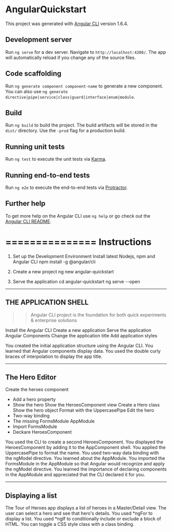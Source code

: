 # AngularQuickstart

This project was generated with [Angular CLI](https://github.com/angular/angular-cli) version 1.6.4.

## Development server

Run `ng serve` for a dev server. Navigate to `http://localhost:4200/`. The app will automatically reload if you change any of the source files.

## Code scaffolding

Run `ng generate component component-name` to generate a new component. You can also use `ng generate directive|pipe|service|class|guard|interface|enum|module`.

## Build

Run `ng build` to build the project. The build artifacts will be stored in the `dist/` directory. Use the `-prod` flag for a production build.

## Running unit tests

Run `ng test` to execute the unit tests via [Karma](https://karma-runner.github.io).

## Running end-to-end tests

Run `ng e2e` to execute the end-to-end tests via [Protractor](http://www.protractortest.org/).

## Further help

To get more help on the Angular CLI use `ng help` or go check out the [Angular CLI README](https://github.com/angular/angular-cli/blob/master/README.md).

===============
Instructions
===============

1. Set up the Development Environment
Install latest Nodejs, npm and Angular CLI
npm install -g @angular/cli

2. Create a new project
ng new angular-quickstart

3. Serve the application
cd angular-quickstart
ng serve --open

------------------------------------------
THE APPLICATION SHELL
------------------------------------------
>> Angular CLI project is the foundation for both quick experiments & enterprise solutions

Install the Angular CLI
Create a new application 
Serve the application
Angular Components
Change the application title
Add application styles

You created the initial application structure using the Angular CLI.
You learned that Angular components display data.
You used the double curly braces of interpolation to display the app title.

------------------------------------------
The Hero Editor
------------------------------------------
Create the heroes component 
- Add a hero property
- Show the hero
Show the HeroesComponent view
Create a Hero class
Show the hero object
Format with the UppercasePipe
Edit the hero
- Two-way binding
- The missing FormsModule
AppModule
- Import FormsModule
- Deckare HeroesComponent

You used the CLI to create a second HeroesComponent.
You displayed the HeroesComponent by adding it to the AppComponent shell.
You applied the UppercasePipe to format the name.
You used two-way data binding with the ngModel directive.
You learned about the AppModule.
You imported the FormsModule in the AppModule so that Angular would recognize and apply the ngModel directive.
You learned the importance of declaring components in the AppModule and appreciated that the CLI declared it for you.

------------------------------------------
Displaying a list
------------------------------------------

The Tour of Heroes app displays a list of heroes in a Master/Detail view.
The user can select a hero and see that hero's details.
You used *ngFor to display a list.
You used *ngIf to conditionally include or exclude a block of HTML.
You can toggle a CSS style class with a class binding.